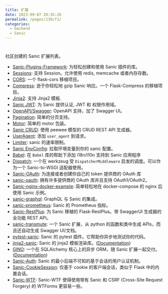 ```yaml
---
title: 扩展
date: 2023-09-07 20:35:26
permalink: /pages/136cf1/
categories:
  - backend
  - Sanic
---
```

#

社区创建的 Sanic 扩展列表。

- [Sanic-Plugins-Framework](https://github.com/ashleysommer/sanicpluginsframework): 为轻松创建和使用 Sanic 插件的库。
- [Sessions](https://github.com/subyraman/sanic_session): 支持 Session。允许使用 redis, memcache 或者内存存数。
- [CORS](https://github.com/ashleysommer/sanic-cors): 一个 flask-cors 移植项目。
- [Compress](https://github.com/subyraman/sanic_compress): 逊于你轻松地 gzip Sanic 响应。一个 Flask-Compress 的移植项目。
- [Jinja2](https://github.com/lixxu/sanic-jinja2): 支持 Jinja2 模板.
- [Sanic JWT](https://github.com/ahopkins/sanic-jwt): 为 Sanic 提供认证, JWT 和 权限作用域。
- [OpenAPI/Swagger](https://github.com/channelcat/sanic-openapi): OpenAPI 支持，加了 Swagger UI。
- [Pagination](https://github.com/lixxu/python-paginate): 简单的分页支持。
- [Motor](https://github.com/lixxu/sanic-motor): 简单的 motor 包装。
- [Sanic CRUD](https://github.com/Typhon66/sanic_crud): 使用 peewee 模型的 CRUD REST API 生成器。
- [UserAgent](https://github.com/lixxu/sanic-useragent): 添加 `user_agent` 到请求。
- [Limiter](https://github.com/bohea/sanic-limiter): sanic 的速率限制。
- [Sanic EnvConfig](https://github.com/jamesstidard/sanic-envconfig): 拉取环境变量到你的 sanic 配置。
- [Babel](https://github.com/lixxu/sanic-babel): 在 `Babel` 库的帮助下添加 i18n/l10n 支持到 Sanic 应用程序
- [Dispatch](https://github.com/ashleysommer/sanic-dispatcher): 一个在 werkzeug 受 `DispatcherMiddleware` 启发的调度。可以作为一个 Sanic-to-WSGI 适配器使用。
- [Sanic-OAuth](https://github.com/Sniedes722/Sanic-OAuth): 为连接或者创建你自己的 token 提供商的 OAuth 库
- [sanic-oauth](https://gitlab.com/SirEdvin/sanic-oauth): 拥有许多提供商的 OAuth 库并且支持 OAuth1/OAuth2。
- [Sanic-nginx-docker-example](https://github.com/itielshwartz/sanic-nginx-docker-example): 简单轻松地在 docker-compose 的 nginx 后使用 Sanic 示例。
- [sanic-graphql](https://github.com/graphql-python/sanic-graphql): GraphQL 与 Sanic 的集成。
- [sanic-prometheus](https://github.com/dkruchinin/sanic-prometheus): Sanic 的 Prometheus 指标。
- [Sanic-RestPlus](https://github.com/ashleysommer/sanic-restplus): 为 Sanic 移植的 Flask-RestPlus。带 SwaggerUI 生成器的全功能 REST API。
- [sanic-transmute](https://github.com/yunstanford/sanic-transmute): 一个 Sanic 扩展，从 python 的函数和类中生成 APIs，而且还自动生成 Swagger UI/文档。
- [pytest-sanic](https://github.com/yunstanford/pytest-sanic): Sanic 的 pytest 插件。它帮助你异步地测试你的代码。
- [jinja2-sanic](https://github.com/yunstanford/jinja2-sanic): Sanic 的 jinja2 模板渲染库。([Documentation](http://jinja2-sanic.readthedocs.io/en/latest/))
- [GINO](https://github.com/fantix/gino): 一个在 SQLAlchemy 核心上的异步 ORM，随 Sanic 扩展一起交付。 ([Documentation](https://python-gino.readthedocs.io/))
- [Sanic-Auth](https://github.com/pyx/sanic-auth): Sanic 的最小后端不可知的基于会话的用户认证机制。
- [Sanic-CookieSession](https://github.com/pyx/sanic-cookiesession): 仅基于 cookie 的客户端会话，类似于 Flask 中的内置会话。
- [Sanic-WTF](https://github.com/pyx/sanic-wtf): Sanic-WTF 使得使用带有 Sanic 和 CSRF (Cross-Site Request Forgery) 的 WTForms 更容易一些。
